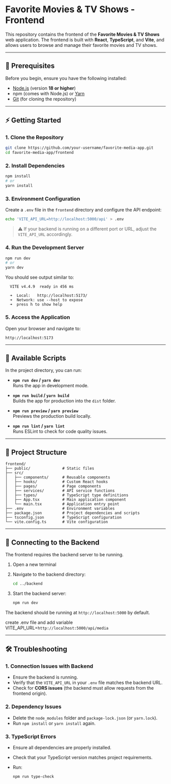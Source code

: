 # Favorite Movies & TV Shows - Frontend

This repository contains the frontend of the **Favorite Movies & TV Shows** web application. The frontend is built with **React**, **TypeScript**, and **Vite**, and allows users to browse and manage their favorite movies and TV shows.

---

## 🚀 Prerequisites

Before you begin, ensure you have the following installed:

- [Node.js](https://nodejs.org/) (version **18 or higher**)
- npm (comes with Node.js) or [Yarn](https://yarnpkg.com/)
- [Git](https://git-scm.com/) (for cloning the repository)

---

## ⚡ Getting Started

### 1. Clone the Repository

```bash
git clone https://github.com/your-username/favorite-media-app.git
cd favorite-media-app/frontend
```

### 2. Install Dependencies

```bash
npm install
# or
yarn install
```

### 3. Environment Configuration

Create a `.env` file in the `frontend` directory and configure the API endpoint:

```bash
echo 'VITE_API_URL=http://localhost:5000/api' > .env
```

> ⚠️ If your backend is running on a different port or URL, adjust the `VITE_API_URL` accordingly.

### 4. Run the Development Server

```bash
npm run dev
# or
yarn dev
```

You should see output similar to:

```
  VITE v4.4.9  ready in 456 ms

  ➜  Local:   http://localhost:5173/
  ➜  Network: use --host to expose
  ➜  press h to show help
```

### 5. Access the Application

Open your browser and navigate to:

```
http://localhost:5173
```

---

## 📜 Available Scripts

In the project directory, you can run:

- **`npm run dev` / `yarn dev`**  
  Runs the app in development mode.

- **`npm run build` / `yarn build`**  
  Builds the app for production into the `dist` folder.

- **`npm run preview` / `yarn preview`**  
  Previews the production build locally.

- **`npm run lint` / `yarn lint`**  
  Runs ESLint to check for code quality issues.

---

## 📂 Project Structure

```
frontend/
├── public/              # Static files
├── src/
│   ├── components/      # Reusable components
│   ├── hooks/           # Custom React hooks
│   ├── pages/           # Page components
│   ├── services/        # API service functions
│   ├── types/           # TypeScript type definitions
│   ├── App.tsx          # Main application component
│   └── main.tsx         # Application entry point
├── .env                 # Environment variables
├── package.json         # Project dependencies and scripts
├── tsconfig.json        # TypeScript configuration
└── vite.config.ts       # Vite configuration
```

---

## 🔗 Connecting to the Backend

The frontend requires the backend server to be running.

1. Open a new terminal
2. Navigate to the backend directory:

   ```bash
   cd ../backend
   ```

3. Start the backend server:

   ```bash
   npm run dev
   ```

The backend should be running at `http://localhost:5000` by default.

create .env file and add variable VITE_API_URL=`http://localhost:5000/api/media`

---

## 🛠 Troubleshooting

### 1. Connection Issues with Backend

- Ensure the backend is running.
- Verify that the `VITE_API_URL` in your `.env` file matches the backend URL.
- Check for **CORS issues** (the backend must allow requests from the frontend origin).

### 2. Dependency Issues

- Delete the `node_modules` folder and `package-lock.json` (or `yarn.lock`).
- Run `npm install` or `yarn install` again.

### 3. TypeScript Errors

- Ensure all dependencies are properly installed.
- Check that your TypeScript version matches project requirements.
- Run:

  ```bash
  npm run type-check
  ```
